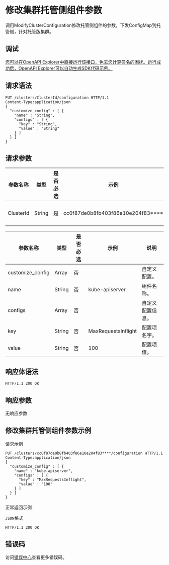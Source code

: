 # 修改集群托管侧组件参数

调用ModifyClusterConfiguration修改托管侧组件的参数，下发ConfigMap到托管侧，针对托管版集群。

## 调试

[您可以在OpenAPI Explorer中直接运行该接口，免去您计算签名的困扰。运行成功后，OpenAPI Explorer可以自动生成SDK代码示例。](https://api.aliyun.com/#product=CS&api=ModifyClusterConfiguration&type=ROA&version=2015-12-15)

## 请求语法

```
PUT /clusters/ClusterId/configuration HTTP/1.1 
Content-Type:application/json
{
  "customize_config" : [ {
    "name" : "String",
    "configs" : [ {
      "key" : "String",
      "value" : "String"
    } ]
  } ]
}
```

## 请求参数

|参数名称|类型|是否必选|示例|说明|
|----|--|----|--|--|
|ClusterId|String|是|cc0f87de0b8fb403f86e10e204f83\*\*\*\*|集群ID。 |

|参数名称|类型|是否必选|示例|说明|
|----|--|----|--|--|
|customize\_config|Array|否| |自定义配置。 |
|name|String|否|kube-apiserver|组件名称。 |
|configs|Array|否| |自定义配置信息。 |
|key|String|否|MaxRequestsInflight|配置项名字。 |
|value|String|否|100|配置项值。 |

## 响应体语法

```
HTTP/1.1 200 OK
```

## 响应参数

无响应参数

## 修改集群托管侧组件参数示例

请求示例

```
PUT /clusters/cc0f87de0b8fb403f86e10e204f83****/configuration HTTP/1.1 
Content-Type:application/json
{
  "customize_config" : [ {
    "name" : "kube-apiserver",
    "configs" : [ {
      "key" : "MaxRequestsInflight",
      "value" : "100"
    } ]
  } ]
}
```

正常返回示例

`JSON`格式

```
HTTP/1.1 200 OK
```

## 错误码

访问[错误中心](https://error-center.alibabacloud.com/status/product/CS)查看更多错误码。

